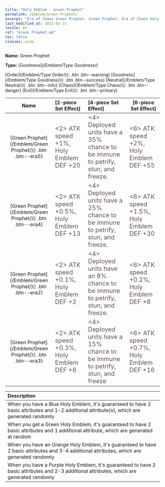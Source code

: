 ```yaml
---
title: "Holy Emblem - Green Prophet"
permalink: /Emblem/Green Prophet/
excerpt: "Era of Chaos Green Prophet. Green Prophet. Era of Chaos Holy Emblem Green Prophet. Era of Chaos Goodness Green Prophet"
last_modified_at: 2021-03-31
locale: en
ref: "Green Prophet.md"
toc: false
classes: wide
---
```


 **Name:** Green Prophet

 **Type:** [Goodness](/Emblem/Type Goodness/)

  [Order](/Emblem/Type Order/){: .btn .btn--warning}   [Goodness](/Emblem/Type Goodness/){: .btn .btn--success}   [Neutral](/Emblem/Type Neutral/){: .btn .btn--info}   [Chaos](/Emblem/Type Chaos/){: .btn .btn--danger}   [Evil](/Emblem/Type Evil/){: .btn .btn--primary} 

  |  Name    | [2-piece Set Effect] | [4-piece Set Effect] | [6-piece Set Effect]  | 
  |:-----------------------:|:-------------------|:-----------------|----------------| 
  | [Green Prophet](/Emblem/Green Prophet/){: .btn .btn--era5} | <span style="color: #645252;font-size:20px">&lt;2&gt; ATK speed +1%, Holy Emblem DEF +20</span> | <span style="color: #645252;font-size:20px">&lt;4&gt; Deployed units have a 35% chance to be immune to petrify, stun, and freeze.</span> | <span style="color: #645252;font-size:20px">&lt;6&gt; ATK speed +2%, Holy Emblem DEF +55</span> | 
  | [Green Prophet](/Emblem/Green Prophet/){: .btn .btn--era4} | <span style="color: #645252;font-size:20px">&lt;2&gt; ATK speed +0.5%, Holy Emblem DEF +13</span> | <span style="color: #645252;font-size:20px">&lt;4&gt; Deployed units have a 25% chance to be immune to petrify, stun, and freeze.</span> | <span style="color: #645252;font-size:20px">&lt;6&gt; ATK speed +1.5%, Holy Emblem DEF +30</span> | 
  | [Green Prophet](/Emblem/Green Prophet/){: .btn .btn--era2} | <span style="color: #645252;font-size:20px">&lt;2&gt; ATK speed +0.1%, Holy Emblem DEF +2</span> | <span style="color: #645252;font-size:20px">&lt;4&gt; Deployed units have an 8% chance to be immune to petrify, stun, and freeze.</span> | <span style="color: #645252;font-size:20px">&lt;6&gt; ATK speed +0.2%, Holy Emblem DEF +6</span> | 
  | [Green Prophet](/Emblem/Green Prophet/){: .btn .btn--era3} | <span style="color: #645252;font-size:20px">&lt;2&gt; ATK speed +0.3%, Holy Emblem DEF +6</span> | <span style="color: #645252;font-size:20px">&lt;4&gt; Deployed units have a 15% chance to be immune to petrify, stun, and freeze</span> | <span style="color: #645252;font-size:20px">&lt;6&gt; ATK speed +0.7%, Holy Emblem DEF +16</span> | 

  |         Description            | 
  |:-------------------------------|
  | When you have a Blue Holy Emblem, it's guaranteed to have 2 basic attributes and 1-2 additional attribute(s), which are generated randomly |
  | When you get a Green Holy Emblem, it's guaranteed to have 2 basic attributes and 1 additional attribute, which are generated at random |
  | When you have an Orange Holy Emblem, it's guaranteed to have 2 basic attributes and 3-4 additional attributes, which are generated randomly |
  | When you have a Purple Holy Emblem, it's guaranteed to have 2 basic attributes and 2-3 additional attributes, which are generated randomly |
